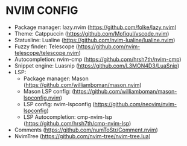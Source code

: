 # NVIM CONFIG

- Package manager: lazy.nvim (https://github.com/folke/lazy.nvim)
- Theme: Catppuccin (https://github.com/Mofiqul/vscode.nvim)
- Statusline: Lualine (https://github.com/nvim-lualine/lualine.nvim)
- Fuzzy finder: Telescope (https://github.com/nvim-telescope/telescope.nvim)
- Autocompletion: nvim-cmp (https://github.com/hrsh7th/nvim-cmp)
- Snippet engine: Luasnip (https://github.com/L3MON4D3/LuaSnip)
- LSP:
  - Package manager: Mason (https://github.com/williamboman/mason.nvim)
  - Mason LSP config: (https://github.com/williamboman/mason-lspconfig.nvim)
  - LSP config: nvim-lspconfig (https://github.com/neovim/nvim-lspconfig)
  - LSP Autocompletion: cmp-nvim-lsp (https://github.com/hrsh7th/cmp-nvim-lsp)
- Comments (https://github.com/numToStr/Comment.nvim)
- NvimTree (https://github.com/nvim-tree/nvim-tree.lua)
